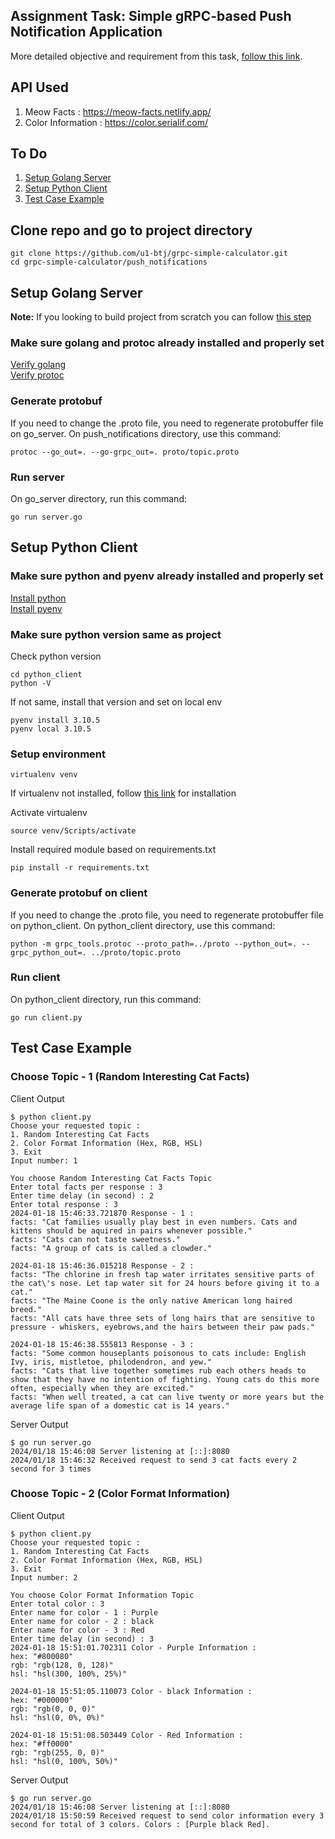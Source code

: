 ## **Assignment Task: Simple gRPC-based Push Notification Application**

More detailed objective and requirement from this task, [follow this link](https://github.com/herizsh/btj-forecast/blob/main/README.md).  

## API Used
1. Meow Facts : https://meow-facts.netlify.app/
2. Color Information : https://color.serialif.com/

## To Do
1. [Setup Golang Server](https://github.com/u1-btj/grpc-simple-calculator/tree/main/push_notifications#setup-golang-server)
2. [Setup Python Client](https://github.com/u1-btj/grpc-simple-calculator/tree/main/push_notifications#setup-python-client)
3. [Test Case Example](https://github.com/u1-btj/grpc-simple-calculator/tree/main/push_notifications#test-case-example)

## Clone repo and go to project directory
    git clone https://github.com/u1-btj/grpc-simple-calculator.git
    cd grpc-simple-calculator/push_notifications

## Setup Golang Server
**Note:** If you looking to build project from scratch you can follow [this step](https://github.com/u1-btj/grpc-simple-calculator/tree/main/grpc_calculator#how-to-build-this-project-from-scratch)  


### Make sure golang and protoc already installed and properly set
[Verify golang](https://github.com/u1-btj/grpc-simple-calculator/tree/main/grpc_calculator#make-sure-golang-already-installed-and-properly-set)  
[Verify protoc](https://github.com/u1-btj/grpc-simple-calculator/tree/main/grpc_calculator#make-sure-protocol-buffer-compiler-protoc-already-installed-and-properly-set)  

### Generate protobuf
If you need to change the .proto file, you need to regenerate protobuffer file on go_server. On push_notifications directory, use this command:

    protoc --go_out=. --go-grpc_out=. proto/topic.proto

### Run server
On go_server directory, run this command:
    
    go run server.go

## Setup Python Client
### Make sure python and pyenv already installed and properly set
[Install python](https://wiki.python.org/moin/BeginnersGuide/Download)  
[Install pyenv](https://github.com/pyenv/pyenv?tab=readme-ov-file#installation)

### Make sure python version same as project
Check python version
    
    cd python_client
    python -V

If not same, install that version and set on local env

    pyenv install 3.10.5
    pyenv local 3.10.5

### Setup environment

    virtualenv venv

If virtualenv not installed, follow [this link](https://virtualenv.pypa.io/en/latest/installation.html) for installation  

Activate virtualenv

    source venv/Scripts/activate

Install required module based on requirements.txt

    pip install -r requirements.txt

### Generate protobuf on client
If you need to change the .proto file, you need to regenerate protobuffer file on python_client. On python_client directory, use this command:

    python -m grpc_tools.protoc --proto_path=../proto --python_out=. --grpc_python_out=. ../proto/topic.proto

### Run client
On python_client directory, run this command:
    
    go run client.py

## Test Case Example
### Choose Topic - 1 (Random Interesting Cat Facts)
Client Output

    $ python client.py
    Choose your requested topic :
    1. Random Interesting Cat Facts
    2. Color Format Information (Hex, RGB, HSL)
    3. Exit
    Input number: 1

    You choose Random Interesting Cat Facts Topic
    Enter total facts per response : 3
    Enter time delay (in second) : 2
    Enter total response : 3
    2024-01-18 15:46:33.721870 Response - 1 :
    facts: "Cat families usually play best in even numbers. Cats and kittens should be aquired in pairs whenever possible."
    facts: "Cats can not taste sweetness."
    facts: "A group of cats is called a clowder."

    2024-01-18 15:46:36.015218 Response - 2 :
    facts: "The chlorine in fresh tap water irritates sensitive parts of the cat\'s nose. Let tap water sit for 24 hours before giving it to a cat."
    facts: "The Maine Coone is the only native American long haired breed."
    facts: "All cats have three sets of long hairs that are sensitive to pressure - whiskers, eyebrows,and the hairs between their paw pads."      

    2024-01-18 15:46:38.555813 Response - 3 :
    facts: "Some common houseplants poisonous to cats include: English Ivy, iris, mistletoe, philodendron, and yew."
    facts: "Cats that live together sometimes rub each others heads to show that they have no intention of fighting. Young cats do this more often, especially when they are excited."
    facts: "When well treated, a cat can live twenty or more years but the average life span of a domestic cat is 14 years."

Server Output

    $ go run server.go
    2024/01/18 15:46:08 Server listening at [::]:8080
    2024/01/18 15:46:32 Received request to send 3 cat facts every 2 second for 3 times

### Choose Topic - 2 (Color Format Information)
Client Output

    $ python client.py
    Choose your requested topic :
    1. Random Interesting Cat Facts
    2. Color Format Information (Hex, RGB, HSL)
    3. Exit
    Input number: 2

    You choose Color Format Information Topic
    Enter total color : 3
    Enter name for color - 1 : Purple
    Enter name for color - 2 : black
    Enter name for color - 3 : Red
    Enter time delay (in second) : 3
    2024-01-18 15:51:01.702311 Color - Purple Information :
    hex: "#800080"
    rgb: "rgb(128, 0, 128)"
    hsl: "hsl(300, 100%, 25%)"

    2024-01-18 15:51:05.110073 Color - black Information :
    hex: "#000000"
    rgb: "rgb(0, 0, 0)"
    hsl: "hsl(0, 0%, 0%)"

    2024-01-18 15:51:08.503449 Color - Red Information :
    hex: "#ff0000"
    rgb: "rgb(255, 0, 0)"
    hsl: "hsl(0, 100%, 50%)"

Server Output

    $ go run server.go
    2024/01/18 15:46:08 Server listening at [::]:8080
    2024/01/18 15:50:59 Received request to send color information every 3 second for total of 3 colors. Colors : [Purple black Red].
